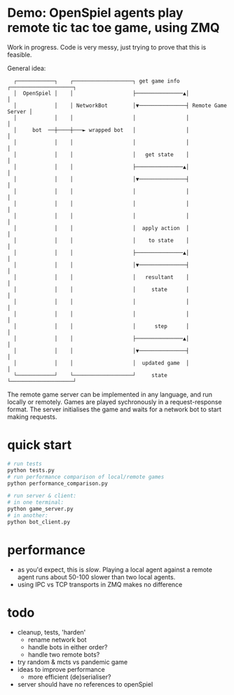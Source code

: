 # Demo: OpenSpiel agents play remote tic tac toe game, using ZMQ

Work in progress. Code is very messy, just trying to prove that this is
feasible.

General idea:

```
  ┌────────────┐    ┌───────────────────┐ get game info  ┌────────────────────┐
  │  OpenSpiel │    │                   ├───────────────▲│                    │
  │            │    │ NetworkBot        │▼───────────────┤ Remote Game Server │
  │            │    │                   │                │                    │
  │     bot  ──┼────┼───► wrapped bot   │                │                    │
  │            │    │                   │                │                    │
  │            │    │                   │   get state    │                    │
  │            │    │                   ├───────────────▲│                    │
  │            │    │                   │▼───────────────┤                    │
  │            │    │                   │                │                    │
  │            │    │                   │                │                    │
  │            │    │                   │                │                    │
  │            │    │                   │  apply action  │                    │
  │            │    │                   │    to state    │                    │
  │            │    │                   ├───────────────▲│                    │
  │            │    │                   │▼───────────────┤                    │
  │            │    │                   │   resultant    │                    │
  │            │    │                   │     state      │                    │
  │            │    │                   │                │                    │
  │            │    │                   │                │                    │
  │            │    │                   │      step      │                    │
  │            │    │                   ├───────────────▲│                    │
  │            │    │                   │▼───────────────┤                    │
  │            │    │                   │  updated game  │                    │
  └────────────┘    └───────────────────┘     state      └────────────────────┘
```

The remote game server can be implemented in any language, and run locally or
remotely. Games are played sychronously in a request-response format. The server
initialises the game and waits for a network bot to start making requests.

# quick start
```sh
# run tests
python tests.py
# run performance comparison of local/remote games
python performance_comparison.py

# run server & client:
# in one terminal:
python game_server.py
# in another:
python bot_client.py
```

# performance
- as you'd expect, this is _slow_. Playing a local agent against a remote
  agent runs about 50-100 slower than two local agents.
- using IPC vs TCP transports in ZMQ makes no difference

# todo
- cleanup, tests, 'harden'
  - rename network bot
  - handle bots in either order?
  - handle two remote bots?
- try random & mcts vs pandemic game
- ideas to improve performance
  - more efficient (de)serialiser?
- server should have no references to openSpiel
